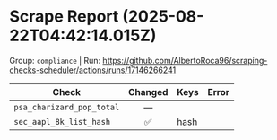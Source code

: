 # Scrape Report (2025-08-22T04:42:14.015Z)

Group: `compliance`  |  Run: https://github.com/AlbertoRoca96/scraping-checks-scheduler/actions/runs/17146266241

| Check | Changed | Keys | Error |
|---|:---:|:--|:--|
| `psa_charizard_pop_total` | — |  |  |
| `sec_aapl_8k_list_hash` | ✅ | hash |  |
